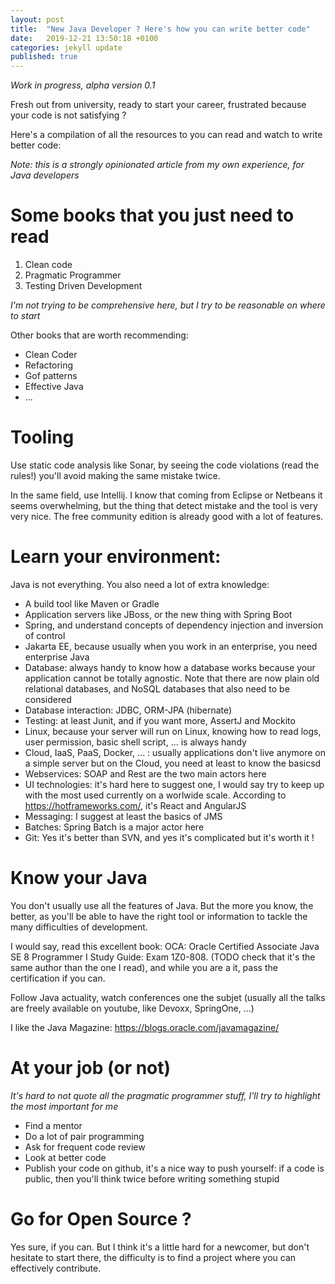 ```yaml
---
layout: post
title:  "New Java Developer ? Here's how you can write better code"
date:   2019-12-21 13:50:18 +0100
categories: jekyll update
published: true
---
```


_Work in progress, alpha version 0.1_

Fresh out from university, ready to start your career, frustrated because your code is not satisfying ? 

Here's a compilation of all the resources to you can read and watch to write better code:

_Note: this is a strongly opinionated article from my own experience, for Java developers_

# Some books that you just need to read

1. Clean code
2. Pragmatic Programmer
3. Testing Driven Development

_I'm not trying to be comprehensive here, but I try to be reasonable on where to start_

Other books that are worth recommending:
* Clean Coder
* Refactoring
* Gof patterns
* Effective Java
* ...

# Tooling
Use static code analysis like Sonar, by seeing the code violations (read the rules!) you'll avoid making the same mistake twice.

In the same field, use Intellij. I know that coming from Eclipse or Netbeans it seems overwhelming, but the thing that detect mistake 
and the tool is very very nice. The free community edition is already good with a lot of features.

# Learn your environment: 
 Java is not everything. You also need a lot of extra knowledge:
 
 * A build tool like Maven or Gradle
 * Application servers like JBoss, or the new thing with Spring Boot
 * Spring, and understand concepts of dependency injection and inversion of control
 * Jakarta EE, because usually when you work in an enterprise, you need enterprise Java
 * Database: always handy to know how a database works because your application cannot be totally agnostic. Note that there
 are now plain old relational databases, and NoSQL databases that also need to be considered 
 * Database interaction: JDBC, ORM-JPA (hibernate)
 * Testing: at least Junit, and if you want more, AssertJ and Mockito 
 * Linux, because your server will run on Linux, knowing how to read logs, user permission, basic shell script, ... 
 is always handy
 * Cloud, IaaS, PaaS, Docker, ... : usually applications don't live anymore on a simple server but on the Cloud, you need
 at least to know the basicsd
 * Webservices: SOAP and Rest are the two main actors here
 * UI technologies: it's hard here to suggest one, I would say try to keep up with the most used currently on a worlwide scale. 
 According to https://hotframeworks.com/, it's React and AngularJS 
 * Messaging: I suggest at least the basics of JMS 
 * Batches: Spring Batch is a major actor here
 * Git: Yes it's better than SVN, and yes it's complicated but it's worth it !
 
# Know your Java
 
 You don't usually use all the features of Java. But the more you know, the better, as you'll be able to have the right tool
 or information to tackle the many difficulties of development.
 
 I would say, read this excellent book: OCA: Oracle Certified Associate Java SE 8 Programmer I Study Guide: Exam 1Z0-808.  (TODO check that
 it's the same author than the one I read), and while you are a it, pass the certification if you can.
 
 Follow Java actuality, watch conferences one the subjet (usually all the talks are freely available on youtube, like Devoxx, SpringOne, ...)
 
 I like the Java Magazine: https://blogs.oracle.com/javamagazine/

# At your job (or not)
_It's hard to not quote all the pragmatic programmer stuff, I'll try to highlight the most important for me_

* Find a mentor
* Do a lot of pair programming
* Ask for frequent code review
* Look at better code 
* Publish your code on github, it's a nice way to push yourself: if a code is public, then you'll think twice before writing
something stupid

# Go for Open Source ?
Yes sure, if you can. But I think it's a little hard for a newcomer, but don't hesitate to start there, the difficulty is 
to find a project where you can effectively contribute.



